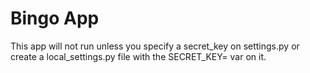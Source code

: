 # Bingo App

This app will not run unless you specify a secret_key on settings.py or create a local_settings.py file with the SECRET_KEY= var on it.
